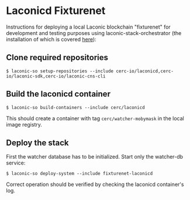 # Laconicd Fixturenet

Instructions for deploying a local Laconic blockchain "fixturenet" for development and testing purposes using laconic-stack-orchestrator (the installation of which is covered [here](https://github.com/cerc-io/stack-orchestrator#user-mode)):

## Clone required repositories
```
$ laconic-so setup-repositories --include cerc-io/laconicd,cerc-io/laconic-sdk,cerc-io/laconic-cns-cli
```
## Build the laconicd container
```
$ laconic-so build-containers --include cerc/laconicd
```
This should create a container with tag `cerc/watcher-mobymask` in the local image registry.
## Deploy the stack
First the watcher database has to be initialized. Start only the watcher-db service:
```
$ laconic-so deploy-system --include fixturenet-laconicd
```
Correct operation should be verified by checking the laconicd container's log.
